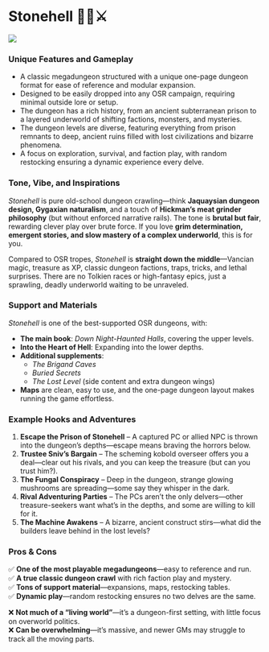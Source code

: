 # Stonehell 🏰🔑⚔️

[![](https://hollywoodmetal.com/wp-content/uploads/tumblr_nkuzp5sNqc1tv4rl5o1_1280.jpg)](https://hollywoodmetal.com/labyrinth-lord-stonehell-dungeon/ "Labyrinth Lord / Stonehell Dungeon")

### Unique Features and Gameplay
- A classic megadungeon structured with a unique one-page dungeon format for ease of reference and modular expansion.
- Designed to be easily dropped into any OSR campaign, requiring minimal outside lore or setup.
- The dungeon has a rich history, from an ancient subterranean prison to a layered underworld of shifting factions, monsters, and mysteries.
- The dungeon levels are diverse, featuring everything from prison remnants to deep, ancient ruins filled with lost civilizations and bizarre phenomena.
- A focus on exploration, survival, and faction play, with random restocking ensuring a dynamic experience every delve.

### Tone, Vibe, and Inspirations
*Stonehell* is pure old-school dungeon crawling—think **Jaquaysian dungeon design, Gygaxian naturalism**, and a touch of **Hickman’s meat grinder philosophy** (but without enforced narrative rails). The tone is **brutal but fair**, rewarding clever play over brute force. If you love **grim determination, emergent stories, and slow mastery of a complex underworld**, this is for you.

Compared to OSR tropes, *Stonehell* is **straight down the middle**—Vancian magic, treasure as XP, classic dungeon factions, traps, tricks, and lethal surprises. There are no Tolkien races or high-fantasy epics, just a sprawling, deadly underworld waiting to be unraveled.

### Support and Materials
*Stonehell* is one of the best-supported OSR dungeons, with:
- **The main book**: *Down Night-Haunted Halls*, covering the upper levels.
- **Into the Heart of Hell**: Expanding into the lower depths.
- **Additional supplements**:
  - *The Brigand Caves*
  - *Buried Secrets*
  - *The Lost Level* (side content and extra dungeon wings)
- **Maps** are clean, easy to use, and the one-page dungeon layout makes running the game effortless.

### Example Hooks and Adventures
1. **Escape the Prison of Stonehell** – A captured PC or allied NPC is thrown into the dungeon’s depths—escape means braving the horrors below.
2. **Trustee Sniv’s Bargain** – The scheming kobold overseer offers you a deal—clear out his rivals, and you can keep the treasure (but can you trust him?).
3. **The Fungal Conspiracy** – Deep in the dungeon, strange glowing mushrooms are spreading—some say they whisper in the dark.
4. **Rival Adventuring Parties** – The PCs aren’t the only delvers—other treasure-seekers want what’s in the depths, and some are willing to kill for it.
5. **The Machine Awakens** – A bizarre, ancient construct stirs—what did the builders leave behind in the lost levels?

### Pros & Cons
✅ **One of the most playable megadungeons**—easy to reference and run.  
✅ **A true classic dungeon crawl** with rich faction play and mystery.  
✅ **Tons of support material**—expansions, maps, restocking tables.  
✅ **Dynamic play**—random restocking ensures no two delves are the same.  

❌ **Not much of a “living world”**—it’s a dungeon-first setting, with little focus on overworld politics.  
❌ **Can be overwhelming**—it’s massive, and newer GMs may struggle to track all the moving parts.  

